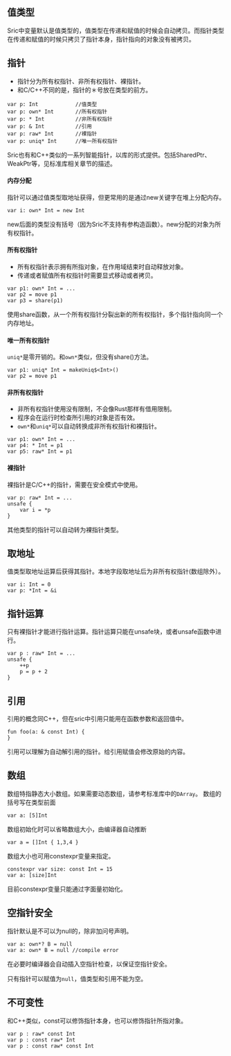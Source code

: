 

## 值类型

Sric中变量默认是值类型的，值类型在传递和赋值的时候会自动拷贝。而指针类型在传递和赋值的时候只拷贝了指针本身，指针指向的对象没有被拷贝。


## 指针
- 指针分为所有权指针、非所有权指针、裸指针。
- 和C/C++不同的是，指针的＊号放在类型的前方。

```
var p: Int            //值类型
var p: own* Int       //所有权指针
var p: * Int          //非所有权指针
var p: & Int          //引用
var p: raw* Int       //裸指针
var p: uniq* Int      //唯一所有权指针
```

Sric也有和C++类似的一系列智能指针，以库的形式提供。包括SharedPtr、WeakPtr等，见标准库相关章节的描述。


#### 内存分配
指针可以通过值类型取地址获得，但更常用的是通过new关键字在堆上分配内存。

```
var i: own* Int = new Int
```
new后面的类型没有括号（因为Sric不支持有参构造函数）。new分配的对象为所有权指针。

#### 所有权指针
- 所有权指针表示拥有所指对象，在作用域结束时自动释放对象。
- 传递或者赋值所有权指针时需要显式移动或者拷贝。
```
var p1: own* Int = ...
var p2 = move p1
var p3 = share(p1)
```
使用share函数，从一个所有权指针分裂出新的所有权指针，多个指针指向同一个内存地址。

#### 唯一所有权指针
`uniq*`是零开销的。和`own*`类似，但没有share()方法。
```
var p1: uniq* Int = makeUniq$<Int>()
var p2 = move p1
```

#### 非所有权指针

- 非所有权指针使用没有限制，不会像Rust那样有借用限制。
- 程序会在运行时检查所引用的对象是否有效。
- `own*`和`uniq*`可以自动转换成非所有权指针和裸指针。
```
var p1: own* Int = ...
var p4: * Int = p1
var p5: raw* Int = p1
```

#### 裸指针
裸指针是C/C++的指针，需要在安全模式中使用。

```
var p: raw* Int = ...
unsafe {
    var i = *p
}
```
其他类型的指针可以自动转为裸指针类型。

## 取地址
值类型取地址运算后获得其指针。本地字段取地址后为非所有权指针(数组除外）。
```
var i: Int = 0
var p: *Int = &i
```

## 指针运算
只有裸指针才能进行指针运算。指针运算只能在unsafe块，或者unsafe函数中进行。

```
var p : raw* Int = ...
unsafe {
    ++p
    p = p + 2
}
```

## 引用
引用的概念同C++，但在sric中引用只能用在函数参数和返回值中。
```
fun foo(a: & const Int) {
}
```
引用可以理解为自动解引用的指针。给引用赋值会修改原始的内容。

## 数组
数组特指静态大小数组。如果需要动态数组，请参考标准库中的`DArray`。
数组的括号写在类型前面
```
var a: [5]Int
```
数组初始化时可以省略数组大小，由编译器自动推断
```
var a = []Int { 1,3,4 }
```

数组大小也可用constexpr变量来指定。
```
constexpr var size: const Int = 15
var a: [size]Int
```
目前constexpr变量只能通过字面量初始化。

## 空指针安全

指针默认是不可以为null的，除非加问号声明。
```
var a: own*? B = null
var a: own* B = null //compile error
```
在必要时编译器会自动插入空指针检查，以保证空指针安全。

只有指针可以赋值为`null`，值类型和引用不能为空。

## 不可变性

和C++类似，const可以修饰指针本身，也可以修饰指针所指对象。
```
var p : raw* const Int
var p : const raw* Int
var p : const raw* const Int
```
